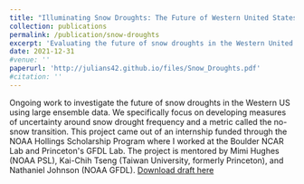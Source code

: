 ```yaml
---
title: "Illuminating Snow Droughts: The Future of Western United States snowpack in the high-resolution coupled SPEAR large ensemble"
collection: publications
permalink: /publication/snow-droughts
excerpt: 'Evaluating the future of snow droughts in the Western United States using the SPEAR large ensemble, a high resolution coupled global climate model'
date: 2021-12-31
#venue: ''
paperurl: 'http://julians42.github.io/files/Snow_Droughts.pdf'
#citation: ''
---
```

Ongoing work to investigate the future of snow droughts in the Western US using large ensemble data. We specifically focus on developing measures of uncertainty around snow drought frequency and a metric called the no-snow transition. This project came out of an internship funded through the NOAA Hollings Scholarship Program where I worked at the Boulder NCAR Lab and Princeton's GFDL Lab. The project is mentored by Mimi Hughes (NOAA PSL), Kai-Chih Tseng (Taiwan University, formerly Princeton), and Nathaniel Johnson (NOAA GFDL). [Download draft here](http://julians42.github.io/files/Snow_Droughts.pdf)

